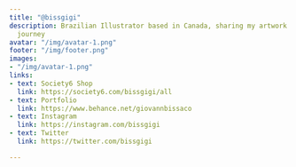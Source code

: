 ```yaml
---
title: "@bissgigi"
description: Brazilian Illustrator based in Canada, sharing my artwork and learning
  journey
avatar: "/img/avatar-1.png"
footer: "/img/footer.png"
images:
- "/img/avatar-1.png"
links:
- text: Society6 Shop
  link: https://society6.com/bissgigi/all
- text: Portfolio
  link: https://www.behance.net/giovannbissaco
- text: Instagram
  link: https://instagram.com/bissgigi
- text: Twitter
  link: https://twitter.com/bissgigi

---
```

